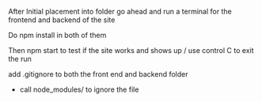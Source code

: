 After Initial placement into folder go ahead and run a terminal for the frontend and backend of the site

Do npm install in both of them

Then npm start to test if the site works and shows up / use control C to exit the run

add .gitignore to both the front end and backend folder
 - call node_modules/ to ignore the file
